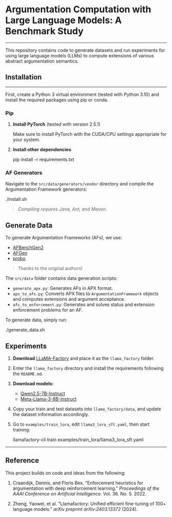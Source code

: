 # Argumentation Computation with Large Language Models: A Benchmark Study

---

This repository contains code to generate datasets and run experiments for using large language models (LLMs) to compute extensions of various abstract argumentation semantics.

## Installation

---

First, create a Python 3 virtual environment (tested with Python 3.10) and install the required packages using pip or conda.

### Pip

1. **Install PyTorch** (tested with version 2.5.1)

   Make sure to install PyTorch with the CUDA/CPU settings appropriate for your system.

2. **Install other dependencies**

   pip install -r requirements.txt

### AF Generators

Navigate to the `src/data/generators/vendor` directory and compile the Argumentation Framework generators:

   ./install.sh

> *Compiling requires Java, Ant, and Maven.*

## Generate Data

To generate Argumentation Frameworks (AFs), we use:

- [AFBenchGen2](https://sourceforge.net/projects/afbenchgen/)
- [AFGen](http://argumentationcompetition.org/2019/papers/ICCMA19_paper_3.pdf)
- [probo](https://sourceforge.net/projects/probo/)

> Thanks to the original authors!

The `src/data` folder contains data generation scripts:

- `generate_apx.py`: Generates AFs in APX format.
- `apx_to_afs.py`: Converts APX files to `ArgumentationFramework` objects and computes extensions and argument acceptance.
- `afs_to_enforcement.py`: Generates and solves status and extension enforcement problems for an AF.

To generate data, simply run:

   ./generate_data.sh

## Experiments

1. **Download** [LLaMA-Factory](https://github.com/hiyouga/LLaMA-Factory) and place it as the `llama_factory` folder.
2. Enter the `llama_factory` directory and install the requirements following the `README.md`.

3. **Download models:**
   - [Qwen2.5-7B-Instruct](https://huggingface.co/Qwen/Qwen2.5-7B-Instruct)
   - [Meta-Llama-3-8B-Instruct](https://huggingface.co/meta-llama/Meta-Llama-3-8B-Instruct)

4. Copy your train and test datasets into `llama_factory/data`, and update the dataset information accordingly.

5. Go to `examples/train_lora`, edit `llama3_lora_sft.yaml`, then start training:

   llamafactory-cli train examples/train_lora/llama3_lora_sft.yaml

---

## Reference

This project builds on code and ideas from the following:

1. Craandijk, Dennis, and Floris Bex. "Enforcement heuristics for argumentation with deep reinforcement learning." *Proceedings of the AAAI Conference on Artificial Intelligence*. Vol. 36. No. 5. 2022.

2. Zheng, Yaowei, et al. "Llamafactory: Unified efficient fine-tuning of 100+ language models." *arXiv preprint arXiv:2403.13372* (2024).